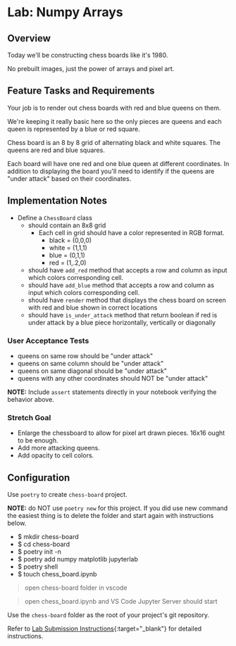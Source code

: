 # Lab: Numpy Arrays

## Overview

Today we'll be constructing chess boards like it's 1980.

No prebuilt images, just the power of arrays and pixel art.

## Feature Tasks and Requirements

Your job is to render out chess boards with red and blue queens on them.

We're keeping it really basic here so the only pieces are queens and each queen is represented by a blue or red square.

Chess board is an 8 by 8 grid of alternating black and white squares. The queens are red and blue squares.

Each board will have one red and one blue queen at different coordinates. In addition to displaying the board you'll need to identify if the queens are "under attack" based on their coordinates.

## Implementation Notes

- Define a `ChessBoard` class
  	- should contain an 8x8 grid
    	- Each cell in grid should have a color represented in RGB format.
    		- black = (0,0,0)
    		- white = (1,1,1)
    		- blue = (0,1,1)
    		- red = (1,.2,0)
  - should have `add_red` method that accepts a row and column as input which colors corresponding cell.
  - should have `add_blue` method that accepts a row and column as input which colors corresponding cell.
  - should have `render` method that displays the chess board on screen with red and blue shown in correct locations
  - should have `is_under_attack` method that return boolean if red is under attack by a blue piece horizontally, vertically or diagonally

### User Acceptance Tests

- queens on same row should be "under attack"
- queens on same column should be "under attack"
- queens on same diagonal should be "under attack"
- queens with any other coordinates should NOT be "under attack"

**NOTE:** Include `assert` statements directly in your notebook verifying the behavior above.

### Stretch Goal

- Enlarge the chessboard to allow for pixel art drawn pieces. 16x16 ought to be enough.
- Add more attacking queens.
- Add opacity to cell colors.

## Configuration

Use `poetry` to create `chess-board` project.

**NOTE:** do NOT use `poetry new` for this project. If you did use new command the easiest thing is to delete the folder and start again with instructions below.

- $ mkdir chess-board
- $ cd chess-board
- $ poetry init -n
- $ poetry add numpy matplotlib jupyterlab
- $ poetry shell
- $ touch chess_board.ipynb

> open chess-board folder in vscode

> open chess_board.ipynb and VS Code Jupyter Server should start

Use the `chess-board` folder as the root of your project's git repository.

Refer to [Lab Submission Instructions](../../../reference/submission-instructions/labs/){:target="_blank"} for detailed instructions.
